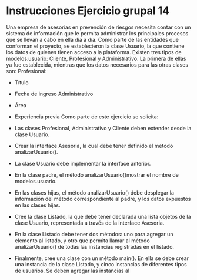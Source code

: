 # Instrucciones Ejercicio grupal 14

Una empresa de asesorías en prevención de riesgos necesita contar con un sistema de información
que le permita administrar los principales procesos que se llevan a cabo en ella día a día.
Como parte de las entidades que conforman el proyecto, se establecieron la clase Usuario, la que
contiene los datos de quienes tienen acceso a la plataforma. Existen tres tipos de modelos.usuario: Cliente,
Profesional y Administrativo. La primera de ellas ya fue establecida, mientras que los datos
necesarios para las otras clases son:
Profesional:

- Título
- Fecha de ingreso
  Administrativo
- Área
- Experiencia previa
  Como parte de este ejercicio se solicita:
- Las clases Profesional, Administrativo y Cliente deben extender desde la
  clase Usuario.
- Crear la interface Asesoria, la cual debe tener definido el método
  analizarUsuario().
- La clase Usuario debe implementar la interface anterior.
- En la clase padre, el método analizarUsuario()mostrar el nombre de modelos.usuario.
- En las clases hijas, el método analizarUsuario() debe desplegar la información
  del método correspondiente al padre, y los datos expuestos en las clases hijas.
- Cree la clase Listado, la que debe tener declarada una lista objetos de la clase
  Usuario, representada a través de la interface Asesoria.
- En la clase Listado debe tener dos métodos: uno para agregar un elemento al listado,
  y otro que permita llamar al método analizarUsuario() de todas las instancias
  registradas en el listado.

- Finalmente, cree una clase con un método main(). En ella se debe crear una instancia
  de la clase Listado, y cinco instancias de diferentes tipos de usuarios. Se deben
  agregar las instancias al